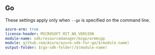 ## Go

These settings apply only when `--go` is specified on the command line.

```yaml $(go) && $(track2)
azure-arm: true
license-header: MICROSOFT_MIT_NO_VERSION
module-name: sdk/resourcemanager/mcpp/armmcpp
module: github.com/Azure/azure-sdk-for-go/$(module-name)
output-folder: $(go-sdk-folder)/$(module-name)
```

